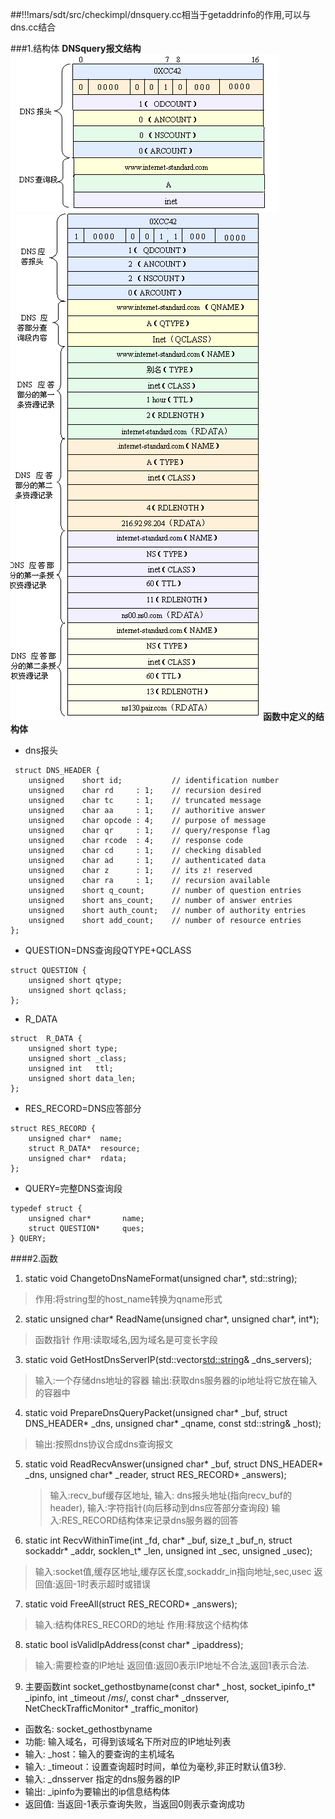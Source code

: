 ##!!!mars/sdt/src/checkimpl/dnsquery.cc相当于getaddrinfo的作用,可以与dns.cc结合

###1.结构体
**DNSquery报文结构**
![](./1.gif)       ![](./2.gif)
**函数中定义的结构体**
* dns报头
```
 struct DNS_HEADER {
    unsigned    short id;           // identification number
    unsigned    char rd     : 1;    // recursion desired
    unsigned    char tc     : 1;    // truncated message
    unsigned    char aa     : 1;    // authoritive answer
    unsigned    char opcode : 4;    // purpose of message
    unsigned    char qr     : 1;    // query/response flag
    unsigned    char rcode  : 4;    // response code
    unsigned    char cd     : 1;    // checking disabled
    unsigned    char ad     : 1;    // authenticated data
    unsigned    char z      : 1;    // its z! reserved
    unsigned    char ra     : 1;    // recursion available
    unsigned    short q_count;      // number of question entries
    unsigned    short ans_count;    // number of answer entries
    unsigned    short auth_count;   // number of authority entries
    unsigned    short add_count;    // number of resource entries
};
```
*  QUESTION=DNS查询段QTYPE+QCLASS

```
struct QUESTION {
    unsigned short qtype;
    unsigned short qclass;
};

```
*  R_DATA
```
struct  R_DATA {
    unsigned short type;
    unsigned short _class;
    unsigned int   ttl;
    unsigned short data_len;
};
```
* RES_RECORD=DNS应答部分
```
struct RES_RECORD {
    unsigned char*  name;
    struct R_DATA*  resource;
    unsigned char*  rdata;
};
```
* QUERY=完整DNS查询段
```
typedef struct {
    unsigned char*       name;
    struct QUESTION*     ques;
} QUERY;
```

####2.函数

1. static void  ChangetoDnsNameFormat(unsigned char*, std::string);
  > 作用:将string型的host_name转换为qname形式
2.  static unsigned char* ReadName(unsigned char*, unsigned char*, int*);
 > 函数指针
 > 作用:读取域名,因为域名是可变长字段

3. static void GetHostDnsServerIP(std::vector<std::string>& _dns_servers);
>   输入:一个存储dns地址的容器
>   输出:获取dns服务器的ip地址将它放在输入的容器中

4. static void     PrepareDnsQueryPacket(unsigned char* _buf, struct DNS_HEADER* _dns, unsigned char* _qname, const std::string& _host);
 >   输出:按照dns协议合成dns查询报文
5. static void           ReadRecvAnswer(unsigned char* _buf, struct DNS_HEADER* _dns, unsigned char* _reader, struct RES_RECORD* _answers);
    > 输入:recv_buf缓存区地址,
    >  输入:    dns报头地址(指向recv_buf的header),
    >  输入:字符指针(向后移动到dns应答部分查询段)
    >  输入:RES_RECORD结构体来记录dns服务器的回答
      
6. static int            RecvWithinTime(int _fd, char* _buf, size_t _buf_n, struct sockaddr* _addr, socklen_t* _len, unsigned int _sec, unsigned _usec);
> 输入:socket值,缓存区地址,缓存区长度,sockaddr_in指向地址,sec,usec
>  返回值:返回-1时表示超时或错误
7. static void FreeAll(struct RES_RECORD* _answers);
>输入:结构体RES_RECORD的地址
>作用:释放这个结构体
8. static bool   isValidIpAddress(const char* _ipaddress);
> 输入:需要检查的IP地址
> 返回值:返回0表示IP地址不合法,返回1表示合法.

9. 主要函数int socket_gethostbyname(const char* _host, socket_ipinfo_t* _ipinfo, int _timeout /*ms*/, const char* _dnsserver, NetCheckTrafficMonitor* _traffic_monitor)
> 
 * 函数名:    socket_gethostbyname
 * 功能: 输入域名，可得到该域名下所对应的IP地址列表
 * 输入:       _host：输入的要查询的主机域名
 * 输入:       _timeout：设置查询超时时间，单位为毫秒,非正时默认值3秒.
 * 输入:       _dnsserver 指定的dns服务器的IP
 * 输出:        _ipinfo为要输出的ip信息结构体
 * 返回值:          当返回-1表示查询失败，当返回0则表示查询成功
 